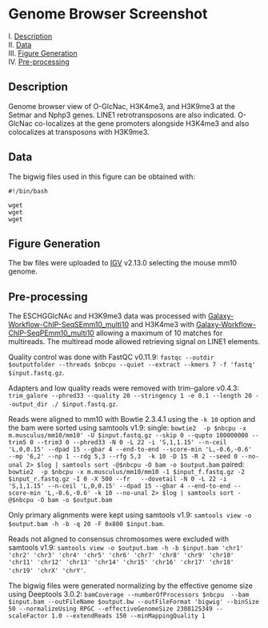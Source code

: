 # Genome Browser Screenshot

I. [Description](#description)  
II. [Data](#data)  
III. [Figure Generation](#figure-generation)  
IV. [Pre-processing](#pre-processing)  


## Description

Genome browser view of O-GlcNac, H3K4me3, and H3K9me3 at the Setmar and Nphp3 genes. LINE1 retrotransposons are also indicated. O-GlcNac co-localizes at the gene promoters alongside H3K4me3 and also colocalizes at transposons with H3K9me3.

## Data

The bigwig files used in this figure can be obtained with:

```
#!/bin/bash

wget 
wget 
wget 
```

## Figure Generation

The bw files were uploaded to [IGV](https://igv.org/) v2.13.0 selecting the mouse mm10 genome.


## Pre-processing

The ESCHGGlcNAc and H3K9me3 data was processed with [Galaxy-Workflow-ChIP-SeqSEmm10_multi10](galaxy-workflows/Galaxy-Workflow-ChIP-SeqSEmm10_multi10.ga) and H3K4me3 with [Galaxy-Workflow-ChIP-SeqPEmm10_multi10](galaxy-workflows/Galaxy-Workflow-ChIP-SeqPEmm10_multi10.ga) allowing a maximum of 10 matches for multireads. The multiread mode allowed retrieving signal on LINE1 elements.

Quality control was done with FastQC v0.11.9: `fastqc --outdir $outputfolder --threads $nbcpu --quiet --extract --kmers 7 -f 'fastq' $input.fastq.gz`.

Adapters and low quality reads were removed with trim-galore v0.4.3: `trim_galore --phred33 --quality 20 --stringency 1 -e 0.1 --length 20 --output_dir ./ $input.fastq.gz`.

Reads were aligned to mm10 with Bowtie 2.3.4.1 using the `-k 10` option and the bam were sorted using samtools v1.9:
single: `bowtie2  -p $nbcpu -x m.musculus/mm10/mm10' -U $input.fastq.gz --skip 0 --qupto 100000000 --trim5 0 --trim3 0 --phred33 -N 0 -L 22 -i 'S,1,1.15' --n-ceil 'L,0,0.15' --dpad 15 --gbar 4 --end-to-end --score-min 'L,-0.6,-0.6'  --mp '6,2' --np 1 --rdg 5,3 --rfg 5,3  -k 10 -D 15 -R 2 --seed 0 --no-unal 2> $log | samtools sort -@$nbcpu -O bam -o $output.bam`
paired: `bowtie2  -p $nbcpu -x m.musculus/mm10/mm10 -1 $input_f.fastq.gz -2 $input_r.fastq.gz -I 0 -X 500 --fr   --dovetail -N 0 -L 22 -i 'S,1,1.15' --n-ceil 'L,0,0.15' --dpad 15 --gbar 4 --end-to-end --score-min 'L,-0.6,-0.6' -k 10 --no-unal 2> $log | samtools sort -@$nbcpu -O bam -o $output.bam`

Only primary alignments were kept using samtools v1.9: `samtools view -o $output.bam -h -b -q 20 -F 0x800 $input.bam`.

Reads not aligned to consensus chromosomes were excluded with samtools v1.9: `samtools view -o $output.bam -h -b $input.bam 'chr1' 'chr2' 'chr3' 'chr4' 'chr5' 'chr6' 'chr7' 'chr8' 'chr9' 'chr10' 'chr11' 'chr12' 'chr13' 'chr14' 'chr15' 'chr16' 'chr17' 'chr18' 'chr19' 'chrX' 'chrY'`.

The bigwig files were generated normalizing by the effective genome size using Deeptools 3.0.2: `bamCoverage --numberOfProcessors $nbcpu  --bam $input.bam --outFileName $output.bw --outFileFormat 'bigwig' --binSize 50 --normalizeUsing RPGC --effectiveGenomeSize 2308125349 --scaleFactor 1.0 --extendReads 150 --minMappingQuality 1`
